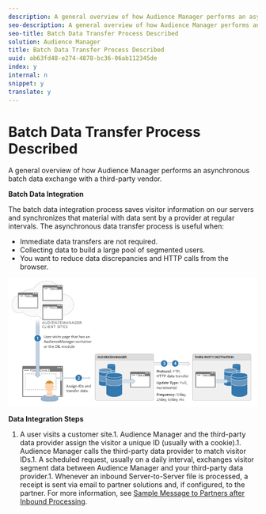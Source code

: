 ```yaml
---
description: A general overview of how Audience Manager performs an asynchronous batch data exchange with a third-party vendor.
seo-description: A general overview of how Audience Manager performs an asynchronous batch data exchange with a third-party vendor.
seo-title: Batch Data Transfer Process Described
solution: Audience Manager
title: Batch Data Transfer Process Described
uuid: ab63fd48-e274-4878-bc36-06ab112345de
index: y
internal: n
snippet: y
translate: y
---
```


# Batch Data Transfer Process Described

A general overview of how Audience Manager performs an asynchronous batch data exchange with a third-party vendor.



**Batch Data Integration** 



<!-- c_async.xml -->
The batch data integration process saves visitor information on our servers and synchronizes that material with data sent by a provider at regular intervals. The asynchronous data transfer process is useful when:

* Immediate data transfers are not required.
* Collecting data to build a large pool of segmented users.
* You want to reduce data discrepancies and HTTP calls from the browser.




![](assets/s2s_70.png) 


**Data Integration Steps** 

1. A user visits a customer site.1. Audience Manager and the third-party data provider assign the visitor a unique ID (usually with a cookie).1. Audience Manager calls the third-party data provider to match visitor IDs.1. A scheduled request, usually on a daily interval, exchanges visitor segment data between Audience Manager and your third-party data provider.1. Whenever an inbound Server-to-Server file is processed, a receipt is sent via email to partner solutions and, if configured, to the partner. For more information, see [Sample Message to Partners after Inbound Processing](../../../c_integration/sending-audience-data/batch-data-transfer-explained/inbound-receipt-message.md#reference_DA48118E592740A7AAD36814FF7B221C).


